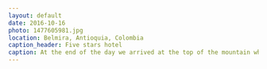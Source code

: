 ```yaml
---
layout: default
date: 2016-10-16
photo: 1477605981.jpg
location: Belmira, Antioquia, Colombia
caption_header: Five stars hotel
caption: At the end of the day we arrived at the top of the mountain where this cute wooden house was waiting for us. Inside, no electricty, no shower, no warm water either, just cold not-so-drinkable rain water. The night was very cold but quite funny as 21 persons slept inside it that night. We basically played Tetris with the matress :D
---
```

